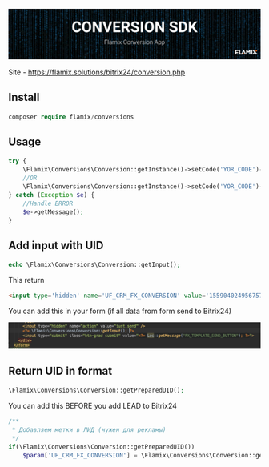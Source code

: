 ![Screenshot](img/header.jpg)

Site - https://flamix.solutions/bitrix24/conversion.php

## Install

```php
composer require flamix/conversions
```

## Usage

```php
try {
    \Flamix\Conversions\Conversion::getInstance()->setCode('YOR_CODE')->setDomain('example.com')->addFromCookie();
    //OR
    \Flamix\Conversions\Conversion::getInstance()->setCode('YOR_CODE')->setDomain('example.com')->add('UID', 150, 'RUB');
} catch (Exception $e) {
    //Handle ERROR
    $e->getMessage();
}
```

## Add input with UID

```php
echo \Flamix\Conversions\Conversion::getInput();
```

This return 

```html
<input type='hidden' name='UF_CRM_FX_CONVERSION' value='1559040249567571161;GA1.2.885407728.1598192418;fb.1.1598192425982.77587948' />
```

You can add this in your form (if all data from form send to Bitrix24)

![Screenshot](img/form_example.png)

## Return UID in format

```php
\Flamix\Conversions\Conversion::getPreparedUID();
```

You can add this BEFORE you add LEAD to Bitrix24

```php
/**
 * Добавляем метки в ЛИД (нужен для рекламы)
 */
if(\Flamix\Conversions\Conversion::getPreparedUID())
    $param['UF_CRM_FX_CONVERSION'] = \Flamix\Conversions\Conversion::getPreparedUID();
```
